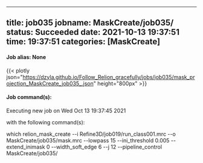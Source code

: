
---
title: job035
jobname: MaskCreate/job035/
status: Succeeded
date: 2021-10-13 19:37:51
time: 19:37:51
categories: [MaskCreate]
---

#### Job alias: None

{{< plotly json="https://dzyla.github.io/Follow_Relion_gracefully/jobs/job035/mask_projection_MaskCreate_job035_.json" height="800px" >}}

#### Job command(s):


 
 Executing new job on Wed Oct 13 19:37:45 2021
 
 with the following command(s): 

which relion_mask_create --i Refine3D/job019/run_class001.mrc --o MaskCreate/job035/mask.mrc --lowpass 15 --ini_threshold 0.005 --extend_inimask 0 --width_soft_edge 6 --j 12  --pipeline_control MaskCreate/job035/
 
 


